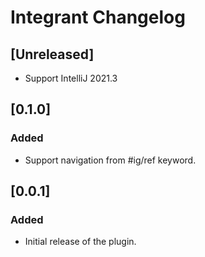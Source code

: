 <!-- Keep a Changelog guide -> https://keepachangelog.com -->

# Integrant Changelog

## [Unreleased]
- Support IntelliJ 2021.3

## [0.1.0]
### Added
- Support navigation from #ig/ref keyword.

## [0.0.1]
### Added
- Initial release of the plugin.
